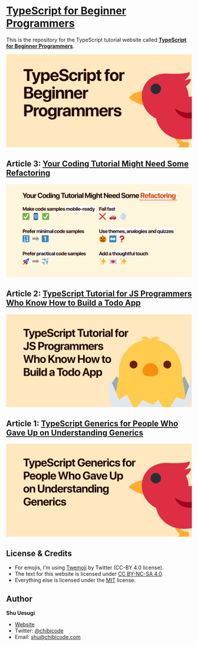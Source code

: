 # [TypeScript for Beginner Programmers](https://ts.chibicode.com)

This is the repository for the TypeScript tutorial website called **[TypeScript for Beginner Programmers](https://ycombinator.chibicode.com/)**.

<p>
  <a href="https://ts.chibicode.com/"><img src="public/images/og-index.png" width="600" /></a>
</p>

## Article 3: [Your Coding Tutorial Might Need Some Refactoring](https://ts.chibicode.com/refactor)

<p>
  <a href="https://ts.chibicode.com/refactor"><img src="public/images/og-refactor-v2.png" width="600" /></a>
</p>

## Article 2: [TypeScript Tutorial for JS Programmers Who Know How to Build a Todo App](https://ts.chibicode.com/todo)

<p>
  <a href="https://ts.chibicode.com/todo"><img src="public/images/og-todo-v2.png" width="600" /></a>
</p>

## Article 1: [TypeScript Generics for People Who Gave Up on Understanding Generics](https://ts.chibicode.com/generics)

<p>
  <a href="https://ts.chibicode.com/generics"><img src="public/images/og-generics.png" width="600" /></a>
</p>

## License & Credits

- For emojis, I’m using [Twemoji](https://github.com/twitter/twemoji) by Twitter (CC-BY 4.0 license).
- The text for this website is licensed under [CC BY-NC-SA 4.0](https://creativecommons.org/licenses/by-nc-sa/4.0/).
- Everything else is licensed under the [MIT](LICENSE-non-text.txt) license.

## Author

**Shu Uesugi**

- [Website](https://chibicode.com)
- Twitter: [@chibicode](https://twitter.com/chibicode)
- Email: [shu@chibicode.com](mailto:shu@chibicode.com)
